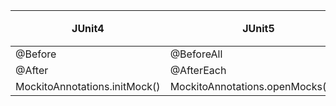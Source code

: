 |JUnit4|JUnit5|비고|
|-|-|-|
|@Before | @BeforeAll||
|@After | @AfterEach||
|MockitoAnnotations.initMock()|MockitoAnnotations.openMocks(this)||

